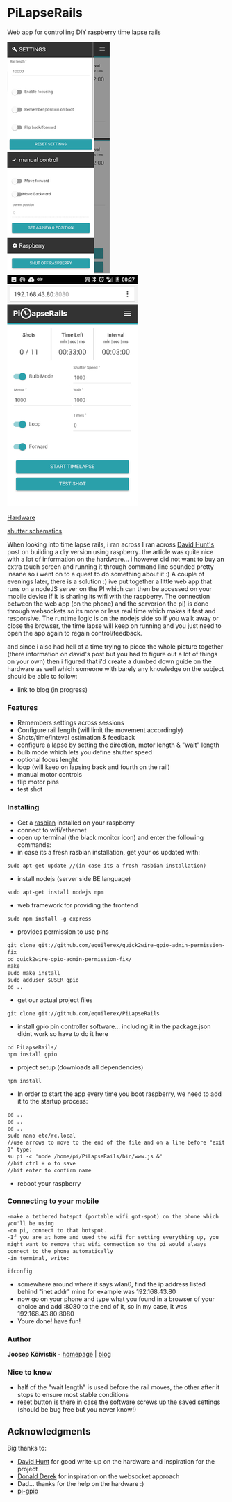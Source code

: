 # PiLapseRails
Web app for controlling DIY raspberry time lapse rails

![screenshot](/samples/screen2.jpg?raw=true "screenshot")   ![screenshot](/samples/screen1.jpg?raw=true "screenshot")

[Hardware](/samples/circuit.jpg)

[shutter schematics](/samples/mosfet.jpg)

When looking into time lapse rails, i ran across I ran across [David Hunt's](http://www.davidhunt.ie/lapse-pi-touch-a-touchscreen-timelapse-controller/) post on building a diy version using raspberry.
the article was quite nice with a lot of information on the hardware... i however did not want to buy an extra touch screen and running it through command line sounded pretty insane so i went on to a quest to do something about it :)
A couple of evenings later, there is a solution :) ive put together a little web app that runs on a nodeJS server on the PI which can then be accessed on your mobile device if it is sharing its wifi with the raspberry.
The connection between the web app (on the phone) and the server(on the pi) is done through websockets so its more or less real time which makes it fast and responsive.
The runtime logic is on the nodejs side so if you walk away or close the browser, the time lapse will keep on running and you just need to open the app again to regain control/feedback.

and since i also had hell of a time trying to piece the whole picture together (there information on david's post but you had to figure out a lot of things on your own) then i figured that i'd create a dumbed down guide on the hardware as well which someone with barely any knowledge on the subject should be able to follow:
*  link to blog (in progress)




### Features
* Remembers settings across sessions
* Configure rail length (will limit the movement accordingly)
* Shots/time/inteval estimation & feedback
* configure a lapse by setting the direction, motor length & "wait" length
* bulb mode which lets you define shutter speed
* optional focus lenght
* loop (will keep on lapsing back and fourth on the rail)
* manual motor controls
* flip motor pins
* test shot

### Installing

* Get a [rasbian](https://www.raspberrypi.org/help/quick-start-guide/) installed on your raspberry
* connect to wifi/ethernet
* open up terminal (the black monitor icon) and enter  the following commands:
* in case its a fresh rasbian installation, get your os updated with:


```
sudo apt-get update //(in case its a fresh rasbian installation)
```

* install nodejs (server side BE language)

```
sudo apt-get install nodejs npm
```

* web framework for providing the frontend

```
sudo npm install -g express

```
* provides permission to use pins

```
git clone git://github.com/equilerex/quick2wire-gpio-admin-permission-fix
cd quick2wire-gpio-admin-permission-fix/
make
sudo make install
sudo adduser $USER gpio
cd ..
```

* get our actual project files

```
git clone git://github.com/equilerex/PiLapseRails
```

* install gpio pin controller software... including it in the package.json didnt work so have to do it here

```
cd PiLapseRails/
npm install gpio
```

* project setup (downloads all dependencies)

```
npm install
```


* In order to start the app every time you boot raspberry, we need to add it to the startup process:

```
cd ..
cd ..
cd ..
sudo nano etc/rc.local
//use arrows to move to the end of the file and on a line before "exit 0" type:
su pi -c 'node /home/pi/PiLapseRails/bin/www.js &'
//hit ctrl + o to save
//hit enter to confirm name
```

* reboot your raspberry

### Connecting to your mobile
    -make a tethered hotspot (portable wifi got-spot) on the phone which you'll be using
    -on pi, connect to that hotspot.
    -If you are at home and used the wifi for setting everything up, you might want to remove that wifi connection so the pi would always connect to the phone automatically
    -in terminal, write:

```
ifconfig
```

* somewhere around where it says wlan0, find the ip address listed behind "inet addr" mine for example was 192.168.43.80
* now go on your phone and type what you found in a browser of your choice and add :8080 to the end of it, so in my case, it was 192.168.43.80:8080
* Youre done! have fun!

### Author

**Joosep Kõivistik** - [homepage](https://koivistik.com) |  [blog](https://blog.koivistik.com)

### Nice to know
* half of the "wait length" is used before the rail moves, the other after it stops to ensure most stable conditions
* reset button is there in case the software screws up the saved settings (should be bug free but you never know!)


## Acknowledgments

Big thanks to:
* [David Hunt](http://www.davidhunt.ie/lapse-pi-touch-a-touchscreen-timelapse-controller/) for good write-up on the hardware and inspiration for the project
* [Donald Derek](http://blog.donaldderek.com/2013/06/build-your-own-google-tv-using-raspberrypi-nodejs-and-socket-io/) for inspiration on the websocket approach
* Dad... thanks for the help on the hardware :)
* [pi-gpio](https://github.com/rakeshpai/pi-gpio)
